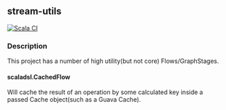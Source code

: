 ## stream-utils

[![Scala CI](https://github.com/mwkohout/stream-utils/actions/workflows/scala.yml/badge.svg)](https://github.com/mwkohout/stream-utils/actions/workflows/scala.yml)

### Description

This project has a number of high utility(but not core) Flows/GraphStages.

#### scaladsl.CachedFlow

Will cache the result of an operation by some calculated key inside a passed Cache object(such as a Guava Cache).
